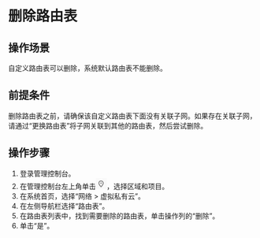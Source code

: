 # 删除路由表<a name="vpc_route01_0010"></a>

## 操作场景<a name="zh-cn_topic_0212076965_s974a02c09b8e44f59dcc9335de2d030a"></a>

自定义路由表可以删除，系统默认路由表不能删除。

## 前提条件<a name="zh-cn_topic_0212076965_section13325112773613"></a>

删除路由表之前，请确保该自定义路由表下面没有关联子网。如果存在关联子网，请通过“更换路由表”将子网关联到其他的路由表，然后尝试删除。

## 操作步骤<a name="zh-cn_topic_0212076965_sdec7a81b54b0476b8e37270f45edcca7"></a>

1.  登录管理控制台。
2.  在管理控制台左上角单击![](figures/icon-region-4.png)，选择区域和项目。
3.  在系统首页，选择“网络 \> 虚拟私有云”。
4.  在左侧导航栏选择“路由表”。
5.  在路由表列表中，找到需要删除的路由表，单击操作列的“删除”。
6.  单击“是”。

